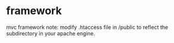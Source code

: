 # framework
mvc framework
note: modify .htaccess file in /public to reflect the subdirectory in your apache engine.

